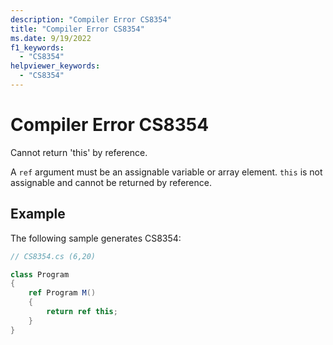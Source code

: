 ```yaml
---
description: "Compiler Error CS8354"
title: "Compiler Error CS8354"
ms.date: 9/19/2022
f1_keywords:
  - "CS8354"
helpviewer_keywords:
  - "CS8354"
---
```

# Compiler Error CS8354

Cannot return 'this' by reference.

A `ref` argument must be an assignable variable or array element.  `this` is not assignable and cannot be returned by reference.

## Example

 The following sample generates CS8354:

```csharp
// CS8354.cs (6,20)

class Program
{
    ref Program M()
    {
        return ref this;
    }
}
```
